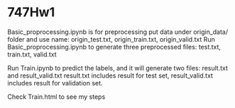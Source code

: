 # 747Hw1

Basic_proprocessing.ipynb is for preprocessing
put data under origin_data/ folder and use name: origin_test.txt, origin_train.txt, origin_valid.txt
Run Basic_proprocessing.ipynb to generate three preprocessed files: test.txt, train.txt, valid.txt

Run Train.ipynb to predict the labels, and it will generate two files: result.txt and result_valid.txt
result.txt includes result for test set, result_valid.txt includes result for validation set.

Check Train.html to see my steps
